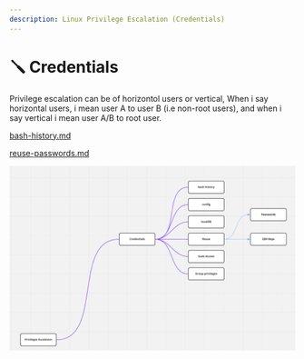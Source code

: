 ```yaml
---
description: Linux Privilege Escalation (Credentials)
---
```


# 🪛 Credentials

Privilege escalation can be of horizontol users or vertical, When i say horizontal users, i mean user A to user B (i.e non-root users), and when i say vertical i mean user A/B to root user.



[bash-history.md](credentials/bash-history.md "mention")

[reuse-passwords.md](credentials/reuse-passwords.md "mention")

![](<../.gitbook/assets/Screen Shot 2022-04-11 at 1.12.23 PM.png>)
